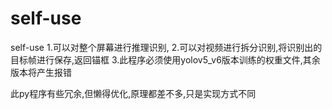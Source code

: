 # self-use
self-use
1.可以对整个屏幕进行推理识别,
2.可以对视频进行拆分识别,将识别出的目标帧进行保存,返回锚框
3.此程序必须使用yolov5_v6版本训练的权重文件,其余版本将产生报错

此py程序有些冗余,但懒得优化,原理都差不多,只是实现方式不同
